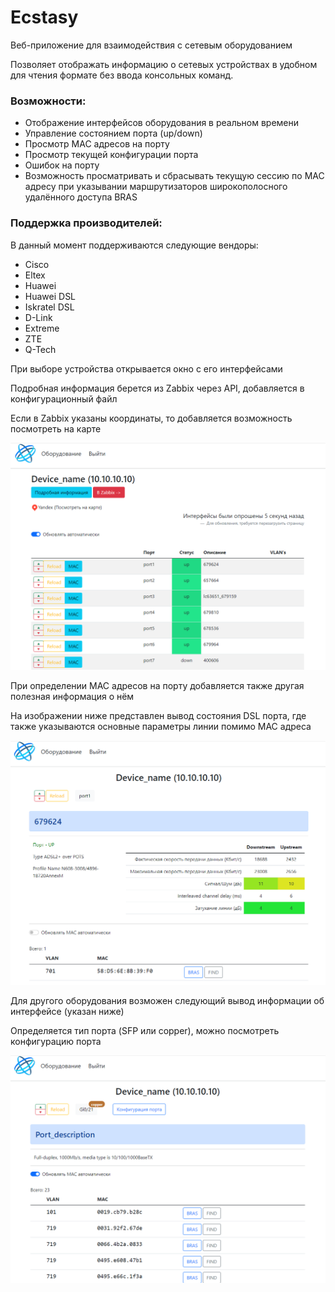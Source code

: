 # Ecstasy

Веб-приложение для взаимодействия с сетевым оборудованием

Позволяет отображать информацию о сетевых устройствах в удобном для чтения формате
без ввода консольных команд.

### Возможности:

- Отображение интерфейсов оборудования в реальном времени
- Управление состоянием порта (up/down)
- Просмотр MAC адресов на порту
- Просмотр текущей конфигурации порта
- Ошибок на порту
- Возможность просматривать и сбрасывать текущую сессию по MAC адресу при указывании
маршрутизаторов широкополосного удалённого доступа BRAS

### Поддержка производителей:

В данный момент поддерживаются следующие вендоры:
- Cisco
- Eltex
- Huawei
- Huawei DSL
- Iskratel DSL
- D-Link
- Extreme
- ZTE
- Q-Tech


При выборе устройства открывается окно с его интерфейсами

Подробная информация берется из Zabbix через API, добавляется в конфигурационный файл

Если в Zabbix указаны координаты, то добавляется возможность посмотреть на карте


![img.png](img/img.png)


При определении MAC адресов на порту добавляется также другая полезная информация о нём

На изображении ниже представлен вывод состояния DSL порта, где также указываются
основные параметры линии помимо MAC адреса

![img_1.png](img/img_1.png)

Для другого оборудования возможен следующий вывод информации об интерфейсе (указан ниже)

Определяется тип порта (SFP или copper), можно посмотреть конфигурацию порта


![img.png](img/img_2.png)